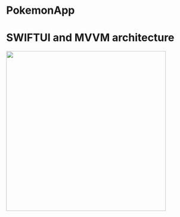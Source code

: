# PokemonApp
# SWIFTUI and MVVM architecture  

<img width="428" alt="" src= "https://user-images.githubusercontent.com/8912602/124917299-457fc780-e011-11eb-9c22-f1bfabd4e333.png">
